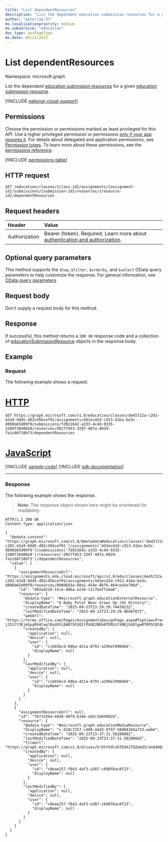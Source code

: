 ```yaml
---
title: "List dependentResources"
description: "List the dependent education submission resources for a given education submission resource."
author: "pateljay-37"
ms.localizationpriority: medium
ms.subservice: "education"
doc_type: apiPageType
ms.date: 09/23/2025
---
```


# List dependentResources

Namespace: microsoft.graph

List the dependent [education submission resources](../resources/educationsubmissionresource.md) for a given [education submission resource](../resources/educationsubmissionresource.md).

[!INCLUDE [national-cloud-support](../../includes/global-only.md)]

## Permissions
Choose the permission or permissions marked as least privileged for this API. Use a higher privileged permission or permissions [only if your app requires it](/graph/permissions-overview#best-practices-for-using-microsoft-graph-permissions). For details about delegated and application permissions, see [Permission types](/graph/permissions-overview#permission-types). To learn more about these permissions, see the [permissions reference](/graph/permissions-reference).

<!-- { "blockType": "permissions", "name": "educationsubmissionresource_list_dependentresources" } -->
[!INCLUDE [permissions-table](../includes/permissions/educationsubmissionresource-list-dependentresources-permissions.md)]

## HTTP request
<!-- { "blockType": "ignored" } -->
```http
GET /education/classes/{class-id}/assignments/{assignment-id}/submissions/{submission-id}/resources/{resource-id}/dependentResources
```

## Request headers
| Header       | Value |
|:---------------|:--------|
|Authorization|Bearer {token}. Required. Learn more about [authentication and authorization](/graph/auth/auth-concepts).|

## Optional query parameters

This method supports the `$top`, `$filter`, `$orderby`, and `$select` OData query parameters to help customize the response. For general information, see [OData query parameters](/graph/query-parameters).

## Request body

Don't supply a request body for this method.

## Response
If successful, this method returns a `200 OK` response code and a collection of [educationSubmissionResource](../resources/educationsubmissionresource.md) objects in the response body.

## Example

### Request
The following example shows a request.

# [HTTP](#tab/http)
<!-- {
  "blockType": "request",
  "name": "list_dependentsubmissionresources"
}-->
```msgraph-interactive
GET https://graph.microsoft.com/v1.0/education/classes/de45722a-c202-43a9-9dd5-d82c45bcef91/assignments/4d1ecd2d-c913-41ba-be3c-d896b65d09f0/submissions/fd921642-a333-4c4d-9335-2200f36400a9/resources/d927f453-3297-487a-8929-fa1c68f18bf3/dependentResources
```

# [JavaScript](#tab/javascript)
[!INCLUDE [sample-code](../includes/snippets/javascript/list-dependentsubmissionresources-javascript-snippets.md)]
[!INCLUDE [sdk-documentation](../includes/snippets/snippets-sdk-documentation-link.md)]

---

### Response
The following example shows the response.

>**Note:** The response object shown here might be shortened for readability.

<!-- {
  "blockType": "response",
  "truncated": true,
  "@odata.type": "Collection(microsoft.graph.educationSubmissionResource)"
} -->
```http
HTTP/1.1 200 OK
Content-Type: application/json

{
  "@odata.context": "https://graph.microsoft.com/v1.0/$metadata#education/classes('de45722a-c202-43a9-9dd5-d82c45bcef91')/assignments('4d1ecd2d-c913-41ba-be3c-d896b65d09f0')/submissions('fd921642-a333-4c4d-9335-2200f36400a9')/resources('d927f453-3297-487a-8929-fa1c68f18bf3')/dependentResources",
  "value": [
    {
      "assignmentResourceUrl": "https://assignments.edu.cloud.microsoft/api/v1.0/edu/classes/de45722a-c202-43a9-9dd5-d82c45bcef91/assignments/4d1ecd2d-c913-41ba-be3c-d896b65d09f0/resources/090d693a-60a1-454e-8bfb-464cea5e796d",
      "id": "d92ad210-15ce-40ba-a216-11c7baffada8",
      "resource": {
        "@odata.type": "#microsoft.graph.educationExternalResource",
        "displayName": "A Baby Polar Bear Grows Up (US History)",
        "createdDateTime": "2025-09-23T23:29:29.7443913Z",
        "lastModifiedDateTime": "2025-09-23T23:29:29.9648707Z",
        "webUrl": "https://forms.office.com/Pages/AssignmentsDesignPage.aspx#TopView=Preview&FormId=kowztj5TbU-jJ5lCY3EjmSpyRd4CwqlDndXYLEW875FUQ1lPUUE2NEk0TEMzVlVNRjhGQlgwRTRPSCQlQCN0PWcu",
        "createdBy": {
          "application": null,
          "device": null,
          "user": {
            "id": "ccb65bcd-04ba-421a-8791-a299a70904b6",
            "displayName": null
          }
        },
        "lastModifiedBy": {
          "application": null,
          "device": null,
          "user": {
            "id": "ccb65bcd-04ba-421a-8791-a299a70904b6",
            "displayName": null
          }
        }
      }
    },
    {
      "assignmentResourceUrl": null,
      "id": "7b7153b4-44d8-40f9-b3de-ad2c3e04902d",
      "resource": {
        "@odata.type": "#microsoft.graph.educationMediaResource",
        "displayName": "v_618c7257-c489-4dd3-9f97-58984184a733.webm",
        "createdDateTime": "2025-09-23T23:37:31.5828888Z",
        "lastModifiedDateTime": "2025-09-23T23:37:31.5828966Z",
        "fileUrl": "https://graph.microsoft.com/v1.0/drives/b!OttVdlohTEOX2TQZemXSranQ4OQ3V_BOoMB0C081JqWpyrOjFml8Qpy1XCbr5JBo/items/01QUVMP7NZMWMPDRSXF5C2DT4SLFS2RCUZ",
        "createdBy": {
          "application": null,
          "device": null,
          "user": {
            "id": "c0eae257-f843-4af3-a307-c698f6ac8f23",
            "displayName": null
          }
        },
        "lastModifiedBy": {
          "application": null,
          "device": null,
          "user": {
            "id": "c0eae257-f843-4af3-a307-c698f6ac8f23",
            "displayName": null
          }
        }
      }
    }
  ]
}
```
